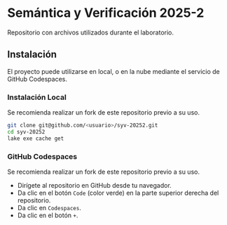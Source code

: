 # Semántica y Verificación 2025-2

Repositorio con archivos utilizados durante el laboratorio.

## Instalación

El proyecto puede utilizarse en local, o en la nube mediante el servicio de GitHub Codespaces.

### Instalación Local

Se recomienda realizar un fork de este repositorio previo a su uso.

```bash
git clone git@github.com/<usuario>/syv-20252.git
cd syv-20252
lake exe cache get
```

### GitHub Codespaces

Se recomienda realizar un fork de este repositorio previo a su uso.

- Dirígete al repositorio en GitHub desde tu navegador.
- Da clic en el botón `Code` (color verde) en la parte superior derecha del repositorio.
- Da clic en `Codespaces`.
- Da clic en el botón `+`.
